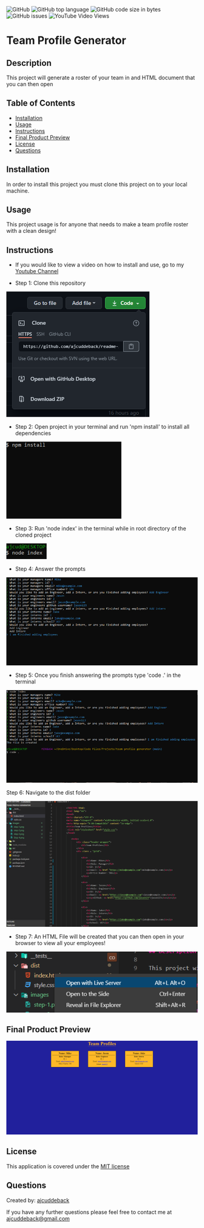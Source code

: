 ![GitHub](https://img.shields.io/github/license/ajcuddeback/team-profile-generator)
![GitHub top language](https://img.shields.io/github/languages/top/ajcuddeback/team-profile-generator)
![GitHub code size in bytes](https://img.shields.io/github/languages/code-size/ajcuddeback/team-profile-generator)
![GitHub issues](https://img.shields.io/github/issues/ajcuddeback/team-profile-generator)
![YouTube Video Views](https://img.shields.io/youtube/views/TaInk3BLWTI?label=YT%20Views&logo=youtube&logoColor=red&style=flat-square)

# Team Profile Generator

## Description

This project will generate a roster of your team in and HTML document that you can then open

## Table of Contents

- [Installation](#installation)
- [Usage](#usage)
- [Instructions](#instructions)
- [Final Product Preview](#Final-Product-Preview)
- [License](#license)
- [Questions](#questions)

## Installation

In order to install this project you must clone this project on to your local machine.

## Usage

This project usage is for anyone that needs to make a team profile roster with a clean design!

## Instructions

- If you would like to view a video on how to install and use, go to my [Youtube Channel](https://www.youtube.com/)

- Step 1: Clone this repository

![step-1](images/step-1.png)

- Step 2: Open project in your terminal and run 'npm install' to install all dependencies

![step-2](images/step-2.png)

- Step 3: Run 'node index' in the terminal while in root directory of the cloned project

![step-3](images/step-3.png)

- Step 4: Answer the prompts

![step-4](images/step-4.png)

- Step 5: Once you finish answering the prompts type 'code .' in the terminal

![step-5](images/step-5.png)

Step 6: Navigate to the dist folder

![step-6](images/step-6.png)

- Step 7: An HTML File will be created that you can then open in your browser to view all your employees!

![step-7](images/step-7.png)

## Final Product Preview

![Preview](images/final.png)

## License

This application is covered under the [MIT license](LICENSE)

## Questions

Created by: [ajcuddeback](https://github.com/ajcuddeback)

If you have any further questions please feel free to contact me at [ajcuddeback@gmail.com](ajcuddeback@gmail.com)
